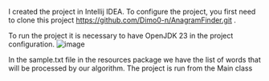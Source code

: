 I created the project in Intellij IDEA.
To configure the project, you first need to clone this project https://github.com/Dimo0-n/AnagramFinder.git .

To run the project it is necessary to have OpenJDK 23 in the project configuration.
![image](https://github.com/user-attachments/assets/ee0119e8-dcd2-4270-8bb9-0d8fa74b4885)

In the sample.txt file in the resources package we have the list of words that will be processed by our algorithm. The project is run from the Main class
